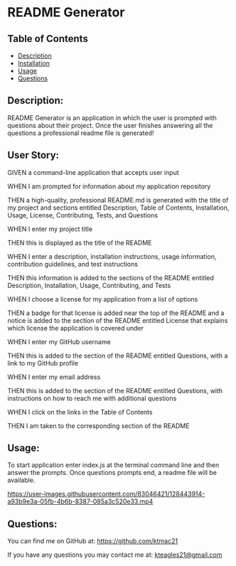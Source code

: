 # README Generator


## Table of Contents

* [Description](#Description)
* [Installation](#Installation)
* [Usage](#Usage)
* [Questions](#Questions)

## Description:
README Generator is an application in which the user is prompted with questions about their project. Once the user finishes answering all the questions a professional readme file is generated!

## User Story:

GIVEN a command-line application that accepts user input

WHEN I am prompted for information about my application repository

THEN a high-quality, professional README.md is generated with the title of my project and sections entitled Description, Table of Contents, Installation, Usage, License, Contributing, Tests, and Questions

WHEN I enter my project title

THEN this is displayed as the title of the README

WHEN I enter a description, installation instructions, usage information, contribution guidelines, and test instructions

THEN this information is added to the sections of the README entitled Description, Installation, Usage, Contributing, and Tests

WHEN I choose a license for my application from a list of options

THEN a badge for that license is added near the top of the README and a notice is added to the section of the README entitled License that explains which license the application is covered under

WHEN I enter my GitHub username

THEN this is added to the section of the README entitled Questions, with a link to my GitHub profile

WHEN I enter my email address

THEN this is added to the section of the README entitled Questions, with instructions on how to reach me with additional questions

WHEN I click on the links in the Table of Contents

THEN I am taken to the corresponding section of the README

## Usage:
To start application enter index.js at the terminal command line and then answer the prompts. Once questions prompts end, a readme file will be available.

https://user-images.githubusercontent.com/83046421/128443914-a93b9e3a-05fb-4b6b-8387-085a3c520e33.mp4



## Questions:

You can find me on GitHub at: https://github.com/ktmac21

If you have any questions you may contact me at: kteagles21@gmail.com
